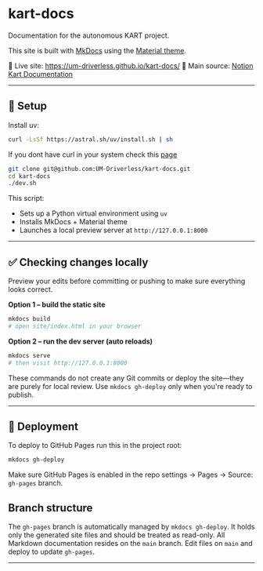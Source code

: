 # kart-docs

Documentation for the autonomous KART project.

This site is built with [MkDocs](https://www.mkdocs.org/) using the [Material theme](https://squidfunk.github.io/mkdocs-material/).

📘 Live site: <https://um-driverless.github.io/kart-docs/>
🧠 Main source: [Notion Kart Documentation](https://www.notion.so/KART-1b378747314380acb23ee354a4a4c4c7)

---

## 🔧 Setup

Install uv:
```bash
curl -LsSf https://astral.sh/uv/install.sh | sh
```
If you dont have curl in your system check this [page](https://docs.astral.sh/uv/getting-started/installation/#installation-methods)

```bash
git clone git@github.com:UM-Driverless/kart-docs.git
cd kart-docs
./dev.sh
```

This script:
- Sets up a Python virtual environment using `uv`
- Installs MkDocs + Material theme
- Launches a local preview server at `http://127.0.0.1:8000`

---

## ✅ Checking changes locally

Preview your edits before committing or pushing to make sure everything looks correct.

**Option 1 – build the static site**

```bash
mkdocs build
# open site/index.html in your browser
```

**Option 2 – run the dev server (auto reloads)**

```bash
mkdocs serve
# then visit http://127.0.0.1:8000
```

These commands do not create any Git commits or deploy the site—they are purely for local review. Use `mkdocs gh-deploy` only when you're ready to publish.

---

## 🚀 Deployment

To deploy to GitHub Pages run this in the project root:

```bash
mkdocs gh-deploy
```

Make sure GitHub Pages is enabled in the repo settings → Pages → Source: `gh-pages` branch.

## Branch structure

The `gh-pages` branch is automatically managed by `mkdocs gh-deploy`. It holds only the generated site files and should be treated as read-only. All Markdown documentation resides on the `main` branch. Edit files on `main` and deploy to update `gh-pages`.

---
